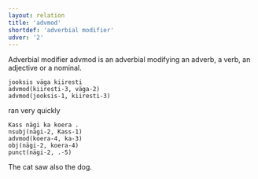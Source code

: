 ```yaml
---
layout: relation
title: 'advmod'
shortdef: 'adverbial modifier'
udver: '2'
---
```

Adverbial modifier advmod is an adverbial modifying an adverb, a verb, an adjective or a nominal.

~~~ sdparse
jooksis väga kiiresti
advmod(kiiresti-3, väga-2)
advmod(jooksis-1, kiiresti-3)
~~~

ran very quickly

~~~ sdparse
Kass nägi ka koera .
nsubj(nägi-2, Kass-1)
advmod(koera-4, ka-3)
obj(nägi-2, koera-4)
punct(nägi-2, .-5)
~~~

The cat saw also the dog.

<!-- Interlanguage links updated Po 6. listopadu 2023, 21:42:20 CET -->
